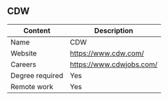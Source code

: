## CDW

Content|Description
-|-
Name|CDW
Website|https://www.cdw.com/
Careers|https://www.cdwjobs.com/
Degree required|Yes
Remote work|Yes
